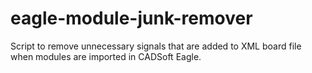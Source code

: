 # eagle-module-junk-remover
Script to remove unnecessary signals that are added to XML board file when modules are imported in CADSoft Eagle.
